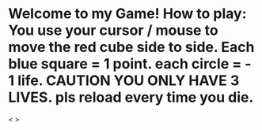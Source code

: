<!DOCTYPE html>
<html>
<head>
  <title>My Game Website</title>
</head>
<body>

  <h1>Welcome to my Game! How to play: You use your cursor / mouse to move the red cube side to side. Each blue square = 1 point. each circle = - 1 life. CAUTION YOU ONLY HAVE 3 LIVES. pls reload every time you die. </h1>

  <div id="game-container">
    <<!DOCTYPE html>
<html>
<head>
  
  </script>
</body>
</html>>
  </div>

  <script src="<!DOCTYPE html>
<html>
<head>
<title>Catch the Falling Objects!</title>
<style>
#bucket {
  width: 100px;
  height: 50px;
  background-color: red;
  position: absolute;
  bottom: 0;
  left: 50%;
  transform: translateX(-50%);
}
.object {
  width: 30px;
  height: 30px;
  background-color: blue;
  position: absolute;
}
.death-object {
  width: 20px;
  height: 20px;
  background-color: black;
  position: absolute;
  border-radius: 50%; /* Makes it a circle */
}
</style>
</head>
<body>

<div id="bucket"></div>
<p>Score: <span id="score">0</span></p>
<p>Lives: <span id="lives">3</span></p>

<script>
const bucket = document.getElementById('bucket');
const scoreDisplay = document.getElementById('score');
const livesDisplay = document.getElementById('lives');
let score = 0;
let lives = 3;
let bucketX = window.innerWidth / 2 - bucket.offsetWidth / 2; //Initial position

function isCollision(a, b) {
  const aRect = a.getBoundingClientRect();
  const bRect = b.getBoundingClientRect();
  return !(aRect.right < bRect.left || aRect.left > bRect.right || aRect.bottom < bRect.top || aRect.top > bRect.bottom);
}

function createObject() {
  const object = document.createElement('div');
  object.classList.add('object');
  const x = Math.random() * (window.innerWidth - 30);
  object.style.left = x + 'px';
  object.style.top = '-30px';
  document.body.appendChild(object);

  let y = 0;
  const intervalId = setInterval(() => {
    y += 2;
    object.style.top = y + 'px';
    if (y > window.innerHeight) {
      clearInterval(intervalId);
      document.body.removeChild(object);
    }
    if (isCollision(object, bucket)) {
      clearInterval(intervalId);
      document.body.removeChild(object);
      score++;
      scoreDisplay.textContent = score;
    }
  }, 20);
}

function createDeathObject() {
  const object = document.createElement('div');
  object.classList.add('death-object');
  const x = Math.random() * (window.innerWidth - 20);
  object.style.left = x + 'px';
  object.style.top = '-20px';
  document.body.appendChild(object);

  let y = 0;
  const intervalId = setInterval(() => {
    y += 2;
    object.style.top = y + 'px';
    if (y > window.innerHeight) {
      clearInterval(intervalId);
      document.body.removeChild(object);
    }
    if (isCollision(object, bucket)) {
      clearInterval(intervalId);
      document.body.removeChild(object);
      lives--;
      livesDisplay.textContent = lives;
      if (lives === 0) {
        alert('Game Over!');
      }
    }
  }, 20);
}

function moveBucket(e) {
  bucketX += e.movementX; //Change in mouse position
  bucketX = Math.max(0, Math.min(bucketX, window.innerWidth - bucket.offsetWidth)); //Keep bucket on screen
  bucket.style.left = bucketX + 'px';
}

document.addEventListener('mousemove', moveBucket);
function moveBucket(e) {
    bucketX += e.movementX;
    bucketX = Math.max(0, Math.min(bucketX, window.innerWidth - bucket.offsetWidth));
    bucket.style.left = bucketX + 'px';
  }

  function restartGame() {
    score = 0;
    lives = 3;
    scoreDisplay.textContent = "Score: " + score;
    livesDisplay.textContent = "Lives: " + lives;
    //Remove all existing objects from the game
    const objects = document.querySelectorAll('.object, .death-object');
    objects.forEach(object => object.remove());

  }

  document.addEventListener('mousemove', moveBucket);
  setInterval(createObject, 1000);
  setInterval(createDeathObject, 1500);


  //Added Game restart functionality
  document.addEventListener('mousemove', moveBucket);
  setInterval(createObject, 1000);
  setInterval(createDeathObject, 1500);

  // Check lives after each collision with a death object
  let deathObjectInterval = setInterval(() => {
    if (lives === 0) {
      clearInterval(deathObjectInterval); // Stop checking lives
      alert('Game Over!');
      restartGame(); //added restart function call
    }
  }, 100); // Check every 100ms

</body>!
</html>"></script> </body>
</html>
